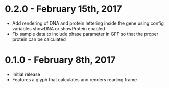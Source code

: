 # 0.2.0 - February 15th, 2017

- Add rendering of DNA and protein lettering inside the gene using config variables showDNA or showProtein enabled
- Fix sample data to include phase parameter in GFF so that the proper protein can be calculated

# 0.1.0 - February 8th, 2017

- Initial release
- Features a glyph that calculates and renders reading frame

